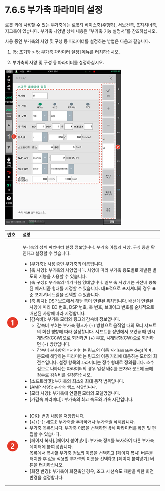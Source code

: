 # 7.6.5 부가축 파라미터 설정

로봇 외에 사용할 수 있는 부가축에는 로봇의 베이스축\(주행축\), 서보건축, 포지셔너축, 지그축이 있습니다. 부가축 사양별 상세 내용은 “부가축 기능 설명서”를 참조하십시오.

사용 중인 부가축의 사양 및 구성 등 파라미터를 설정하는 방법은 다음과 같습니다.

1.	\[5: 초기화 &gt; 5: 부가축 파라미터 설정\] 메뉴를 터치하십시오.

2.	부가축의 사양 및 구성 등 파라미터를 설정하십시오.

![](../../.gitbook/assets/image%20%28236%29.png)



<table>
  <thead>
    <tr>
      <th style="text-align:left">&#xBC88;&#xD638;</th>
      <th style="text-align:left">&#xC124;&#xBA85;</th>
    </tr>
  </thead>
  <tbody>
    <tr>
      <td style="text-align:left">
        <img src="../../.gitbook/assets/c1.png" alt/>
      </td>
      <td style="text-align:left">
        <p>&#xBD80;&#xAC00;&#xCD95;&#xC758; &#xC0C1;&#xC138; &#xD30C;&#xB77C;&#xBBF8;&#xD130;
          &#xC124;&#xC815; &#xC815;&#xBCF4;&#xC785;&#xB2C8;&#xB2E4;. &#xBD80;&#xAC00;&#xCD95;
          &#xC774;&#xB984;&#xACFC; &#xC0AC;&#xC591;, &#xAD6C;&#xC131; &#xB4F1;&#xC744;
          &#xD655;&#xC778;&#xD558;&#xACE0; &#xC124;&#xC815;&#xD560; &#xC218; &#xC788;&#xC2B5;&#xB2C8;&#xB2E4;.</p>
        <ul>
          <li>[&#xBD80;&#xAC00;&#xCD95;]: &#xC0AC;&#xC6A9; &#xC911;&#xC778; &#xBD80;&#xAC00;&#xCD95;&#xC758;
            &#xC774;&#xB984;&#xC785;&#xB2C8;&#xB2E4;.</li>
          <li>[&#xCD95; &#xC0AC;&#xC591;]: &#xBD80;&#xAC00;&#xCD95;&#xC758; &#xC0AC;&#xC591;&#xC785;&#xB2C8;&#xB2E4;.
            &#xC0AC;&#xC591;&#xC5D0; &#xB530;&#xB77C; &#xBD80;&#xAC00;&#xCD95; &#xC6A9;&#xB3C4;&#xBCC4;&#xB85C;
            &#xAC1C;&#xBC1C;&#xB41C; &#xBCC4;&#xB3C4;&#xC758; &#xAE30;&#xB2A5;&#xC744;
            &#xC0AC;&#xC6A9;&#xD560; &#xC218; &#xC788;&#xC2B5;&#xB2C8;&#xB2E4;.</li>
          <li>[&#xCD95; &#xAD6C;&#xC131;]: &#xBD80;&#xAC00;&#xCD95;&#xC758; &#xBA54;&#xCEE4;&#xB2C8;&#xC998;
            &#xD615;&#xD0DC;&#xC785;&#xB2C8;&#xB2E4;. &#xC77C;&#xBD80; &#xCD95; &#xC0AC;&#xC591;&#xC5D0;&#xB294;
            &#xC0AC;&#xC804;&#xC5D0; &#xB4F1;&#xB85D;&#xB41C; &#xBA54;&#xCEE4;&#xB2C8;&#xC998;
            &#xD615;&#xD0DC;&#xB97C; &#xC9C0;&#xC815;&#xD560; &#xC218; &#xC788;&#xC2B5;&#xB2C8;&#xB2E4;.
            &#xB300;&#xD45C;&#xC801;&#xC73C;&#xB85C; &#xD3EC;&#xC9C0;&#xC154;&#xB108;&#xC758;
            &#xACBD;&#xC6B0; &#xD45C;&#xC900; &#xD3EC;&#xC9C0;&#xC154;&#xB108; &#xBAA8;&#xB378;&#xC744;
            &#xC120;&#xD0DD;&#xD560; &#xC218; &#xC788;&#xC2B5;&#xB2C8;&#xB2E4;.</li>
          <li>[&#xCD95; &#xC704;&#xCE58;]: DSP &#xBCF4;&#xB4DC;&#xC5D0;&#xC11C; &#xD574;&#xB2F9;
            &#xCD95;&#xC774; &#xC5F0;&#xACB0;&#xB41C; &#xC704;&#xCE58;&#xC785;&#xB2C8;&#xB2E4;.
            &#xBC30;&#xC120;&#xC774; &#xC5F0;&#xACB0;&#xB41C; &#xC0AC;&#xC591;&#xC5D0;
            &#xB530;&#xB77C; BD &#xBC88;&#xD638;, DSP &#xBC88;&#xD638;, &#xCD95; &#xBC88;&#xD638;,
            &#xBE0C;&#xB808;&#xC774;&#xD06C; &#xBC88;&#xD638;&#xB97C; &#xC21C;&#xCC28;&#xC801;&#xC73C;&#xB85C;
            &#xBC30;&#xC120;&#xB41C; &#xC0AC;&#xC591;&#xC5D0; &#xB530;&#xB77C; &#xC9C0;&#xC815;&#xD569;&#xB2C8;&#xB2E4;.</li>
          <li>[&#xAC10;&#xC18D;&#xBE44;]: &#xBD80;&#xAC00;&#xCD95; &#xBAA8;&#xD130;&#xC640;
            &#xB9C1;&#xD06C;&#xC758; &#xAC10;&#xC18D;&#xBE44; &#xC815;&#xBCF4;&#xC785;&#xB2C8;&#xB2E4;.
            <ul>
              <li>&#xAC10;&#xC18D;&#xBE44; &#xBD80;&#xD638;&#xB294; &#xBD80;&#xAC00;&#xCD95;
                &#xB9C1;&#xD06C;&#xAC00; (+) &#xBC29;&#xD5A5;&#xC73C;&#xB85C; &#xC6C0;&#xC9C1;&#xC77C;
                &#xB54C;&#xC758; &#xBAA8;&#xD130; &#xC0E4;&#xD504;&#xD2B8;&#xC758; &#xD68C;&#xC804;
                &#xBC29;&#xD5A5;&#xC5D0; &#xB530;&#xB77C; &#xC124;&#xC815;&#xD569;&#xB2C8;&#xB2E4;.
                &#xC0E4;&#xD504;&#xD2B8;&#xB97C; &#xC815;&#xBA74;&#xC5D0;&#xC11C; &#xBCF4;&#xC558;&#xC744;
                &#xB54C; &#xBC18;&#xC2DC;&#xACC4;&#xBC29;&#xD5A5;(CCW)&#xC73C;&#xB85C;
                &#xD68C;&#xC804;&#xD558;&#xBA74; (+) &#xBD80;&#xD638;, &#xC2DC;&#xACC4;&#xBC29;&#xD5A5;(CW)&#xC73C;&#xB85C;
                &#xD68C;&#xC804;&#xD558;&#xBA74; (-) &#xBC29;&#xD5A5;&#xC785;&#xB2C8;&#xB2E4;.</li>
              <li>&#xAC10;&#xC18D;&#xBE44; &#xBD84;&#xC790;&#xD56D;&#xC758; &#xD30C;&#xB77C;&#xBBF8;&#xD130;&#xB294;
                &#xB9C1;&#xD06C;&#xC758; &#xC774;&#xB3D9; &#xAC70;&#xB9AC;(&#x339C; &#xB610;&#xB294;
                deg)&#xC774;&#xBA70;, &#xBD84;&#xBAA8;&#xC5D0; &#xD574;&#xB2F9;&#xD558;&#xB294;
                &#xD30C;&#xB77C;&#xBBF8;&#xD130;&#xB294; &#xB9C1;&#xD06C;&#xC758; &#xC774;&#xB3D9;
                &#xAC70;&#xB9AC;&#xC5D0; &#xB300;&#xC751;&#xD558;&#xB294; &#xBAA8;&#xD130;&#xC758;
                &#xD68C;&#xC804;&#xC218;&#xC785;&#xB2C8;&#xB2E4;. &#xC124;&#xC815; &#xD56D;&#xBAA9;&#xC758;
                &#xD30C;&#xB77C;&#xBBF8;&#xD130;&#xB294; &#xC815;&#xC218; &#xD615;&#xD0DC;&#xB85C;
                &#xC815;&#xC758;&#xB429;&#xB2C8;&#xB2E4;. &#xC18C;&#xC218;&#xC810;&#xC73C;&#xB85C;
                &#xB098;&#xD0C0;&#xB098;&#xB294; &#xD30C;&#xB77C;&#xBBF8;&#xD130;&#xC758;
                &#xACBD;&#xC6B0; &#xC77C;&#xC815; &#xBC30;&#xC218;&#xB97C; &#xBD84;&#xC790;&#xC640;
                &#xBD84;&#xBAA8;&#xC5D0; &#xACF1;&#xD574; &#xC815;&#xC218;&#xB85C; &#xAC10;&#xC18D;&#xBE44;&#xB97C;
                &#xC124;&#xC815;&#xD558;&#xC2ED;&#xC2DC;&#xC624;.</li>
            </ul>
          </li>
          <li>[&#xC18C;&#xD504;&#xD2B8;&#xB9AC;&#xBC0B;]: &#xBD80;&#xAC00;&#xCD95;&#xC758;
            &#xCD5C;&#xC18C;&#xC640; &#xCD5C;&#xB300; &#xB3D9;&#xC791; &#xBC94;&#xC704;&#xC785;&#xB2C8;&#xB2E4;.</li>
          <li>[AMP &#xC0AC;&#xC591;]: &#xBD80;&#xAC00;&#xCD95; &#xC5E0;&#xD504; &#xC0AC;&#xC591;&#xC785;&#xB2C8;&#xB2E4;.</li>
          <li>[&#xBAA8;&#xD130; &#xC0AC;&#xC591;]: &#xBD80;&#xAC00;&#xCD95;&#xC5D0;
            &#xC5F0;&#xACB0;&#xB41C; &#xBAA8;&#xD130;&#xC758; &#xBAA8;&#xB378;&#xBA85;&#xC785;&#xB2C8;&#xB2E4;.</li>
          <li>[&#xAC00;&#xAC10;&#xC18D; &#xD30C;&#xB77C;&#xBBF8;&#xD130;]: &#xBD80;&#xAC00;&#xCD95;&#xC758;
            &#xCD5C;&#xACE0; &#xC18D;&#xB3C4;&#xC640; &#xAC00;&#xC18D; &#xC2DC;&#xAC04;&#xC785;&#xB2C8;&#xB2E4;.</li>
        </ul>
      </td>
    </tr>
    <tr>
      <td style="text-align:left">
        <img src="../../.gitbook/assets/c2.png" alt/>
      </td>
      <td style="text-align:left">
        <ul>
          <li>[OK]: &#xBCC0;&#xACBD; &#xB0B4;&#xC6A9;&#xC744; &#xC800;&#xC7A5;&#xD569;&#xB2C8;&#xB2E4;.</li>
          <li>[+]/[-]: &#xC0C8;&#xB85C;&#xC6B4; &#xBD80;&#xAC00;&#xCD95;&#xC744; &#xCD94;&#xAC00;&#xD558;&#xAC70;&#xB098;
            &#xBD80;&#xAC00;&#xCD95;&#xC744; &#xC0AD;&#xC81C;&#xD569;&#xB2C8;&#xB2E4;.</li>
          <li>&#xBD80;&#xAC00;&#xCD95; &#xBAA9;&#xB85D;&#xC785;&#xB2C8;&#xB2E4;. &#xBD80;&#xAC00;&#xCD95;
            &#xC774;&#xB984;&#xC744; &#xC120;&#xD0DD;&#xD558;&#xBA74; &#xC0C1;&#xC138;
            &#xD30C;&#xB77C;&#xBBF8;&#xD130;&#xB97C; &#xD655;&#xC778; &#xBC0F; &#xD3B8;&#xC9D1;&#xD560;
            &#xC218; &#xC788;&#xC2B5;&#xB2C8;&#xB2E4;.</li>
          <li>[&#xD398;&#xC774;&#xC9C0; &#xBCF5;&#xC0AC;]/[&#xD398;&#xC774;&#xC9C0;
            &#xBD99;&#xC5EC;&#xB123;&#xAE30;]: &#xBD80;&#xAC00;&#xCD95; &#xC815;&#xBCF4;&#xB97C;
            &#xBCF5;&#xC0AC;&#xD558;&#xC5EC; &#xB2E4;&#xB978; &#xBD80;&#xAC00;&#xCD95;
            &#xB370;&#xC774;&#xD130;&#xC5D0; &#xBD99;&#xC5EC; &#xB123;&#xC2B5;&#xB2C8;&#xB2E4;.
            <br
            />&#xBAA9;&#xB85D;&#xC5D0;&#xC11C; &#xBCF5;&#xC0AC;&#xD560; &#xBD80;&#xAC00;&#xCD95;
            &#xC815;&#xBCF4;&#xC758; &#xC774;&#xB984;&#xC744; &#xC120;&#xD0DD;&#xD558;&#xACE0;
            [&#xD398;&#xC774;&#xC9C0; &#xBCF5;&#xC0AC;] &#xBC84;&#xD2BC;&#xC744; &#xD130;&#xCE58;&#xD55C;
            &#xD6C4; &#xAC12;&#xC744; &#xC801;&#xC6A9;&#xD560; &#xBD80;&#xAC00;&#xCD95;&#xC758;
            &#xC774;&#xB984;&#xC744; &#xC120;&#xD0DD;&#xD558;&#xACE0; [&#xD398;&#xC774;&#xC9C0;
            &#xBD99;&#xC5EC;&#xB123;&#xAE30;] &#xBC84;&#xD2BC;&#xC744; &#xD130;&#xCE58;&#xD558;&#xC2ED;&#xC2DC;&#xC624;.</li>
          <li>[&#xD68C;&#xC804; &#xBC18;&#xACBD;]: &#xBD80;&#xAC00;&#xCD95;&#xC774;
            &#xD68C;&#xC804;&#xCD95;&#xC778; &#xACBD;&#xC6B0;, &#xC870;&#xADF8; &#xC2DC;
            &#xC120;&#xC18D;&#xB3C4; &#xC81C;&#xD55C;&#xC744; &#xC704;&#xD55C; &#xD68C;&#xC804;
            &#xBC18;&#xACBD;&#xC744; &#xC124;&#xC815;&#xD569;&#xB2C8;&#xB2E4;.</li>
        </ul>
      </td>
    </tr>
  </tbody>
</table>

